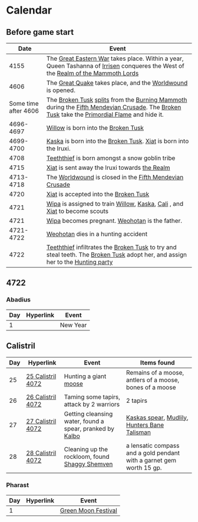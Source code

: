 # Calendar
## Before game start
| Date |  Event                                                                                           |
|  ---  |  ---  | 
| 4155 | The [Great Eastern War](Great-Eastern-War) takes place. Within a year, Queen Tashanna of [Irrisen](Irrisen) conqueres the West of the [Realm of the Mammoth Lords](Realm-of-the-Mammoth-Lords) |
| 4606 | The [Great Quake](Great-Quake) takes place, and the [Worldwound](Worldwound) is opened. |
| Some time after 4606 | The [Broken Tusk](Broken-Tusk) [splits](The-Schism) from the [Burning Mammoth](Original-Burning-Mammoth) during the [Fifth Mendevian Crusade](Fifth-Mendevian-Crusade). The [Broken Tusk](Broken-Tusk) take the [Primordial Flame](Primordial-Flame) and hide it. |
| 4696-4697 |  [Willow](Willow) is born into the [Broken Tusk](Broken-Tusk) |
| 4699-4700 | [Kaska](Kaska) is born into the [Broken Tusk](Broken-Tusk). [Xiat](Xiat) is born into the Iruxi.            |
| 4708 | [Teeththief](Teeththief) is born amongst a snow goblin tribe |
| 4715 |[Xiat](Xiat) is sent away the Iruxi towards [the Realm](Realm-of-the-Mammoth-Lords)    |
| 4713-4718 | The [Worldwound](Worldwound) is closed in the [Fifth Mendevian Crusade](Fifth-Mendevian-Crusade) |
| 4720 |[Xiat](Xiat) is accepted into the [Broken Tusk](Broken-Tusk)                                                   |
| 4721 | [Wipa](Wipa)  is assigned to train [Willow](Willow), [Kaska](Kaska), [Cali](Cali) , and [Xiat](Xiat)  to become scouts |
| 4721| [Wipa](Wipa) becomes pregnant. [Weohotan](Weohotan) is the father.                                        |
| 4721-4722 | [Weohotan](Weohotan) dies in a hunting accident                                                       |
| 4722 | [Teeththief](Teeththief) infiltrates the [Broken Tusk](Broken-Tusk) to try and steal teeth. The [Broken Tusk](Broken-Tusk) adopt her, and assign her to the [Hunting party](Party) |

## 4722
### Abadius
| Day | Hyperlink                     | Event                                    |
| --- | ----------------------------- | ---------------------------------------- |
| 1   |                               | New Year                                 |

## Calistril
| Day | Hyperlink                     | Event                                    |Items found|
| --- | ----------------------------- | ---------------------------------------- |----------------- |
| 25  | [25 Calistril 4072](Session-1.md#25%20Calistril%204072) | Hunting a giant [moose](moose)                      | Remains of a moose, antlers of a moose, bones of a moose |
| 26  | [26 Calistril 4072](Session-1.md#26%20Calistril%204072) | Taming some tapirs, attack by 2 warriors | 2 tapirs |
| 27  | [27 Calistril 4072](Session-2.md#27%20Calistril%204072) | Getting cleansing water, found a spear, pranked by [Kalbo](Kalbo) | [Kaskas spear](Kaskas-spear), [Mudlily](Mudlily), [Hunters Bane Talisman](Hunters-Bane-Talisman) |
| 28  | [28 Calistril 4072](Session-2.md#28%20Calistril%204072) | Cleaning up the rockloom, found [Shaggy Shemven](Shaggy-Shemven)  | a lensatic compass and a gold pendant with a garnet gem worth 15 gp. |

### Pharast
| Day | Hyperlink | Event                   |
| --- | --------- | ----------------------- |
| 1   |           | [Green Moon Festival](Green-Moon-Festival) |

